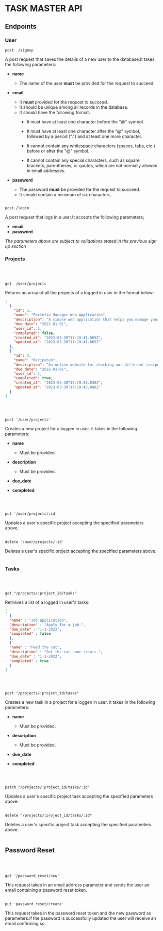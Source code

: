 # TASK MASTER API

## Endpoints

### User

    post  /signup

 A post request that saves the details of a new user to the database.It takes the following parameters:

- **name** 
    - The name of the user **must** be provided for the request to succeed.

- **email**
    - It **must** provided for the request to succeed.
    - It should be unique among all records in the database.
    - It should have the following format:
        - It must have at least one character before the "@" symbol.

       - It must have at least one character after the "@" symbol, followed by a period (".") and at least one more character.
       - It cannot contain any whitespace characters (spaces, tabs, etc.) before or after the "@" symbol.
       - It cannot contain any special characters, such as square brackets, parentheses, or quotes, which are not normally allowed in email addresses.

- **password**
    - The password **must** be provided for the request to succeed.
    - It should contain a minimum of six characters.

##

    post /login

A post request that logs in a user.It accepts the following parameters;
- **email**
- **password**

<i>The parameters above are subject to validations stated in the previous sign up section</i>

### Projects
<br/>
<br/>

    get  /user/projects

Returns an array of all the projects of a logged in user in the format below:

```json
[
  {
    "id": 1,
    "name": "Porfolio Manager Web Application",
    "description": "A simple web application that helps you manage your online portfolio.",
    "due_date": "2022-01-01",
    "user_id": 1,
    "completed": false,
    "created_at": "2023-03-30T17:19:41.669Z",
    "updated_at": "2023-03-30T17:19:41.669Z"
  },
  {
    "id": 2,
    "name": "Recipehub",
    "description": "An online website for checking out different recipes.",
    "due_date": "2022-01-01",
    "user_id": 1,
    "completed": true,
    "created_at": "2023-03-30T17:19:43.048Z",
    "updated_at": "2023-03-30T17:19:43.048Z"
  }
]
```
<br/>
<br/>

    post '/user/projects'

Creates a new project for a loggen in user. it takes in the following parameters:

  - **name**
    - Must be provided.

  - **description**
    - Must be provided.
  - **due_date**
  - **completed**

<br/>
<br/>
 
    put '/user/projects/:id

Updates a user's specific project accepting the specified parameters above.
<br/>
<br/>

    delete '/user/projects/:id'

Deletes a user's specific project accepting the specified parameters above.
<br/>
<br/>

### Tasks
<br/>
<br/>


    get "/projects/:project_id/tasks"

Retrieves a list of a logged in user's tasks:


```json
[
  {
  "name" : "Job application",
  "description" : "Apply for a job.",
  "due_date" : "1-1-2022",
  "completed" : false
  },
  {
  "name" : "Feed the cat",
  "description" : "Get the cat some treats.",
  "due_date" : "1-1-2022",
  "completed" : true
  }
]
```
<br/>
<br/>

    post "/projects/:project_id/tasks"

Creates a new task in a project for a loggen in user. it takes in the following parameters:

  - **name**
    - Must be provided.

  - **description**
    - Must be provided.
  - **due_date**
  - **completed**

<br/>
<br/>

    patch "/projects/:project_id/tasks/:id"

Updates a user's specific project task accepting the specified parameters above.
<br/>
<br/>

    delete "/projects/:project_id/tasks/:id"

Deletes a user's specific project task accepting the specified parameters above.
<br/>
<br/>

## Password Reset
<br/>
<br/>

    get '/password_reset/new'

This request takes in an email address parameter and sends the user an email containing a password reset token.
<br/>
<br/>

    put 'password_reset/create'

This request takes in the password reset token and the new password as parameters.If the password is successfully updated the user will receive an email confirming so.

